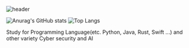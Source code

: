 ![header](https://capsule-render.vercel.app/api?type=waving&height=300&color=gradient&text=Welcome,)

![Anurag's GitHub stats](https://github-readme-stats.vercel.app/api?username=TomGorani&show_icons=true&theme=radical)
![Top Langs](https://github-readme-stats.vercel.app/api/top-langs/?username=TomGorani&layout=compact)

Study for Programming Language(etc. Python, Java, Rust, Swift ...) 
and other variety Cyber security and AI


